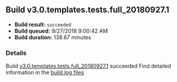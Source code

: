 ## Build v3.0.templates.tests.full_20180927.1
- **Build result:** `succeeded`
- **Build queued:** 9/27/2018 9:00:42 AM
- **Build duration:** 138.67 minutes
### Details
Build [v3.0.templates.tests.full_20180927.1](https://winappstudio.visualstudio.com/web/build.aspx?pcguid=a4ef43be-68ce-4195-a619-079b4d9834c2&builduri=vstfs%3a%2f%2f%2fBuild%2fBuild%2f26327) succeeded
Find detailed information in the [build log files](https://uwpctdiags.blob.core.windows.net/buildlogs/v3.0.templates.tests.full_20180927.1_logs.zip)
